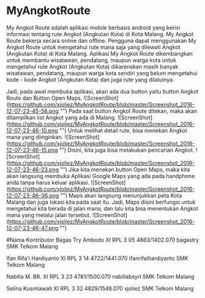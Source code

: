 # MyAngkotRoute
My Angkot Route adalah aplikasi mobile berbasis android yang berisi informasi tentang rute Angkot (Angkutan Kota) di Kota Malang. My Angkot Route
bekerja secara online dan offline. Pengguna dapat menggunakan My Angkot Route untuk mengetahui rute mana saja yang dilewati Angkot (Angkutan Kota)
di Kota Malang. Aplikasi My Angkot Route dikembangkan untuk membantu wisatawan, pendatang, maupun warga kota untuk mengetahui rute Angkot (Angkutan Kota) dikarenakan
masih banyak wisatawan, pendatang, maupun warga kota sendiri yang belum mengetahui kode - kode Angkot (Angkutan Kota) dan juga rute yang dilaluinya.

Jadi, pada awal membuka aplikasi, akan ada dua button yaitu button Angkot Route dan Button Open Maps.
![ScreenShot] (https://github.com/xjoliez/MyAngkotRoute/blob/master/Screenshot_2016-12-07-23-45-58.png "")
Pada saat button Angkot Route ditekan, maka akan ditampilkan list Angkot yang ada di Malang.
![ScreenShot] (https://github.com/xjoliez/MyAngkotRoute/blob/master/Screenshot_2016-12-07-23-46-10.png "")
Untuk melihat detail rute, bisa menekan Angkot mana yang diinginkan.
![ScreenShot] (https://github.com/xjoliez/MyAngkotRoute/blob/master/Screenshot_2016-12-07-23-46-15.png "")
Disini, kita juga bisa melakukan pencarian Angkot.
![ScreenShot] (https://github.com/xjoliez/MyAngkotRoute/blob/master/Screenshot_2016-12-07-23-46-23.png "")
Jika kita menekan button Open Maps, maka kita akan langsung membuka Aplikasi Google Maps yang ada pada handphone anda tanpa harus keluar aplikasi.
![ScreenShot] (https://github.com/xjoliez/MyAngkotRoute/blob/master/Screenshot_2016-12-07-23-46-36.png "")
Maps akan langsung menunjukkan peta Kota Malang dan juga lokasi kita pada saat itu. Jadi, Maps disini berfungsi untuk mengetahui kita berada di jalan mana, dan lalu kita
bisa menentukan Angkot mana yang melalui jalan tersebut.
![ScreenShot] (https://github.com/xjoliez/MyAngkotRoute/blob/master/Screenshot_2016-12-07-23-46-47.png "")

#Nama Kontributor
Bagas Try Ambodo
XI RPL 3
05
4863/1402.070
bagastry
SMK Telkom Malang

Ifan Rifa'i Hardiyanto
XI RPL 3
14
4722/1441.070
ifanrifaihardiyanto
SMK Telkom Malang

Nabilla M. BR.
XI RPL 3
23
4781/1500.070
nabillabsyrl
SMK Telkom Malang

Selina Kusmiawati
XI RPL 3
32
4829/1548.070
xjoliez
SMK Telkom Malang
